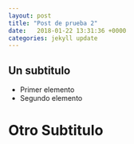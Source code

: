 ```yaml
---
layout: post
title: "Post de prueba 2"
date:   2018-01-22 13:31:36 +0000
categories: jekyll update
---
```

## Un subtitulo
* Primer elemento
* Segundo elemento

# Otro Subtitulo

